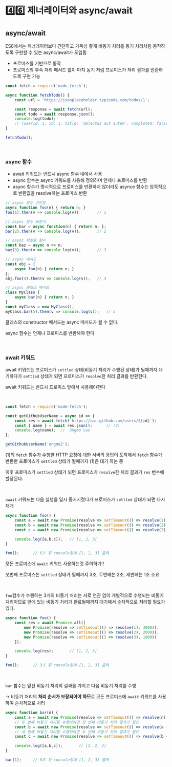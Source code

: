 # 4️⃣6️⃣ 제너레이터와 async/await

## async/await

ES8에서는 제너레이터보다 간단하고 가독성 좋게 비동기 처리를 동기 처리처럼 동작하도록 구현할 수 있는 async/await가 도입됨

- 프로미스를 기반으로 동작
- 프로미스의 후속 처리 메서드 없이 마치 동기 처럼 프로미스가 처리 결과를 반환하도록 구현 가능

```jsx
const fetch = require('node-fetch');

async function fetchTodo() {
    const url = 'https://jsonplaceholder.typicode.com/todos/1';

    const response = await fetch(url);
    const todo = await response.json();
    console.log(todo);
    // {userId: 1, id: 1, title: 'delectus aut autem', completed: false}
}

fetchTodo();
```
<br />

### async 함수

- await 키워드는 반드시 async 함수 내에서 사용
- async 함수는 async 키워드를 사용해 정의하며 언제나 프로미스를 반환
- async 함수가 명시적으로 프로미스를 반환하지 않더라도 asynce 함수는 암묵적으로 반환값을 resolve하는 프로미스 반환

```jsx
// async 함수 선언문
async function foo(n) { return n; }
foo(1).then(v => console.log(v))        // 1

// async 함수 표현식
const bar = async function(n) { return n; };
bar(2).then(v => console.log(v));       // 2

// async 화살표 함수
const baz = async n => n;
baz(3).then(v => console.log(v));       // 3

// async 메서드
const obj = {
    async foo(n) { return n; }
};
obj.foo(4).then(v => console.log(v));   // 4

// async 클래스 메서드
class MyClass {
    async bar(n) { return n; }
}
const myClass = new MyClass();
myClass.bar(5).then(v => console.log(v));   // 5
```

클래스의 constructor 메서드는 async 메서드가 될 수 없다.

async 함수는 언제나 프로미스를 반환해야 한다

<br />

### await 키워드

await 키워드는 프로미스가 `settled` 상태(비동기 처리가 수행된 상태)가 될때까지 대기하다가 `settled` 상태가 되면 프로미스가 `resolve`한 처리 결과를 반환한다. 

await 키워드는 반드시 프로미스 앞에서 사용해야한다

<br />

```jsx
const fetch = require('node-fetch');

const getGithubUserName = async id => {
    const res = await fetch(`https://api.github.com/users/${id}`);      // (1)
    const { name } = await res.json();      // (2)
    console.log(name);  //  Ungmo Lee
};

getGithubUserName('ungmo2');
```

(1)의 `fetch` 함수가 수행한 HTTP 요청에 대한 서버의 응답이 도착해서 `fetch` 함수가 반환한 프로미스가 `settled` 상태가 될때까지 (1)은 대기 하는 중

이후 프로미스가 `settled` 상태가 되면 프로미스가 `resolve`한 처리 결과가 `res` 변수에 할당된다.

<br />

`await` 키워드는 다음 실행을 일시 중지시켰다가 프로미스가 `settled` 상태가 되면 다시 재개

```jsx
async function foo() {
    const a = await new Promise(resolve => setTimeout(() => resolve(1), 3000));
    const b = await new Promise(resolve => setTimeout(() => resolve(2), 2000));
    const c = await new Promise(resolve => setTimeout(() => resolve(3), 1000));

    console.log([a,b,c]);   // [1, 2, 3]
}

foo();      // 6초 뒤 console창에 [1, 2, 3] 출력
```

모든 프로미스에 `await` 키워드 사용하는것 주의하기!!

첫번째 프로미스는 `settled` 상태가 될때까지 3초, 두번째는 2초, 세번째는 1초 소요

<br />

`foo`함수가 수행하는 3개의 비동기 처리는 서로 연관 없이 개별적으로 수행되는 비동기 처리이므로 앞에 있는 비동기 처리가 완료될때까지 대기해서 순차적으로 처리할 필요가 있다.

```jsx
async function foo() {
    const res = await Promise.all([
        new Promise(resolve => setTimeout(() => resolve(1), 3000)),
        new Promise(resolve => setTimeout(() => resolve(2), 2000)),
        new Promise(resolve => setTimeout(() => resolve(3), 1000))
    ]);

    console.log(res);       // [1, 2, 3]
}

foo();      // 3초 뒤 console창에 [1, 2, 3] 출력
```

<br />

`bar` 함수는 앞선 비동기 처리의 결과를 가지고 다음 비동기 처리를 수행

→ 비동기 처리의 **처리 순서가 보장되어야 하므**로 모든 프로미스에 `await` 키워드를 사용하여 순차적으로 처리

```jsx
async function bar(n) {
    const a = await new Promise(resolve => setTimeout(() => resolve(n), 3000));
    // 두 번째 비동기 처리를 수행하려면 첫 번째 비동기 처리 결과가 필요
    const b = await new Promise(resolve => setTimeout(() => resolve(a + 1), 2000));
    // 세 번째 비동기 처리를 수행하려면 두 번째 비동기 처리 결과가 필요
    const c = await new Promise(resolve => setTimeout(() => resolve(b + 1), 1000));

    console.log([a,b,c]);       // [1, 2, 3]
}

bar(1);     // 6초 뒤 console창에 [1, 2, 3] 출력
```